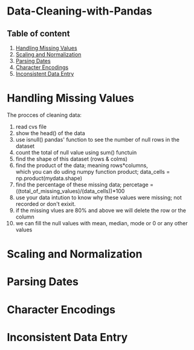 # Data-Cleaning-with-Pandas





## Table of content

1. [Handling Missing Values](#Handling-Missing-Values)
2. [Scaling and Normalization](#Scaling-and-Normalization)
3. [Parsing Dates](#Parsing-Dates)
4. [Character Encodings](#Character-Encodings)
5. [Inconsistent Data Entry](#Inconsistent-Data-Entry)





# Handling Missing Values
The procces of cleaning data: <br>
1. read cvs file
2. show the head() of the data
3. use isnull() pandas' function to see the number of null rows in the dataset
4. count the total of null value using sum() functuin
5. find the shape of this dataset (rows & colms)
6. find the product of the data; meaning rows*columns, <br>
which you can do uding numpy function product; data_cells = np.product(mydata.shape)
7. find the percentage of these missing data; percetage = ((total_of_missing_values)/(data_cells))*100
8. use your data intution to know why these values were missing; not recorded or don't exixit. 
9. if the missing vlues are 80% and above we will delete the row or the column
10. we can fill the null values with mean, median, mode or 0 or any other values


# Scaling and Normalization

# Parsing Dates

# Character Encodings

# Inconsistent Data Entry

